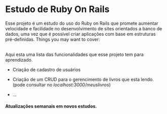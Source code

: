 # Estudo de Ruby On Rails 

Esse projeto é um estudo do uso do Ruby on Rails que promete aumentar velocidade e facilidade no desenvolvimento de sites orientados a banco de dados,
uma vez que é possível criar aplicações com base em estruturas pré-definidas.
Things you may want to cover:

<br>
Aqui esta uma lista das funcionalidades que esse projeto tem para aprendizado.

* Criação de cadastro de usuários
* Criação de um CRUD para o gerencimento de livros que esta lendo. (pode consultar no *localhost:3000/meuslivros*)



* ...

#### Atualizações semanais em novos estudos.
